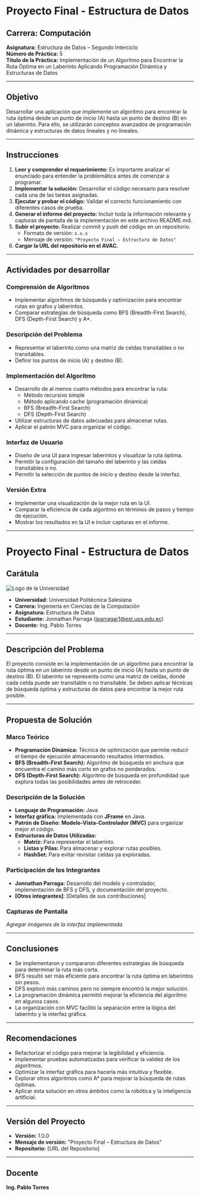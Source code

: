 # Proyecto Final - Estructura de Datos

## Carrera: Computación  
**Asignatura:** Estructura de Datos – Segundo Interciclo  
**Número de Práctica:** 5  
**Título de la Práctica:** Implementación de un Algoritmo para Encontrar la Ruta Óptima en un Laberinto Aplicando Programación Dinámica y Estructuras de Datos  

---

## **Objetivo**

Desarrollar una aplicación que implemente un algoritmo para encontrar la ruta óptima desde un punto de inicio (A) hasta un punto de destino (B) en un laberinto. Para ello, se utilizarán conceptos avanzados de programación dinámica y estructuras de datos lineales y no lineales.

---

## **Instrucciones**

1. **Leer y comprender el requerimiento:** Es importante analizar el enunciado para entender la problemática antes de comenzar a programar.
2. **Implementar la solución:** Desarrollar el código necesario para resolver cada una de las tareas asignadas.
3. **Ejecutar y probar el código:** Validar el correcto funcionamiento con diferentes casos de prueba.
4. **Generar el informe del proyecto:** Incluir toda la información relevante y capturas de pantalla de la implementación en este archivo README.md.
5. **Subir el proyecto:** Realizar commit y push del código en un repositorio.
   - Formato de versión: `x.x.x`
   - Mensaje de versión: `"Proyecto Final – Estructura de Datos"`
6. **Cargar la URL del repositorio en el AVAC.**

---

## **Actividades por desarrollar**

### **Comprensión de Algoritmos**
- Implementar algoritmos de búsqueda y optimización para encontrar rutas en grafos y laberintos.
- Comparar estrategias de búsqueda como BFS (Breadth-First Search), DFS (Depth-First Search) y A*.

### **Descripción del Problema**
- Representar el laberinto como una matriz de celdas transitables o no transitables.
- Definir los puntos de inicio (A) y destino (B).

### **Implementación del Algoritmo**
- Desarrollo de al menos cuatro métodos para encontrar la ruta:
  - Método recursivo simple
  - Método aplicando cache (programación dinámica)
  - BFS (Breadth-First Search)
  - DFS (Depth-First Search)
- Utilizar estructuras de datos adecuadas para almacenar rutas.
- Aplicar el patrón MVC para organizar el código.

### **Interfaz de Usuario**
- Diseño de una UI para ingresar laberintos y visualizar la ruta óptima.
- Permitir la configuración del tamaño del laberinto y las celdas transitables o no.
- Permitir la selección de puntos de inicio y destino desde la interfaz.

### **Versión Extra**
- Implementar una visualización de la mejor ruta en la UI.
- Comparar la eficiencia de cada algoritmo en términos de pasos y tiempo de ejecución.
- Mostrar los resultados en la UI e incluir capturas en el informe.

---

# **Proyecto Final - Estructura de Datos**

## **Carátula**
![Logo de la Universidad](file-DLYmp2aYticWhBFG2T2wnq)

- **Universidad:** Universidad Politécnica Salesiana
- **Carrera:** Ingeniería en Ciencias de la Computación
- **Asignatura:** Estructura de Datos
- **Estudiante:** Jonnathan Parraga ([jparragar1@est.ups.edu.ec](mailto:jparragar1@est.ups.edu.ec))
- **Docente:** Ing. Pablo Torres

---

## **Descripción del Problema**
El proyecto consiste en la implementación de un algoritmo para encontrar la ruta óptima en un laberinto desde un punto de inicio (A) hasta un punto de destino (B). El laberinto se representa como una matriz de celdas, donde cada celda puede ser transitable o no transitable. Se deben aplicar técnicas de búsqueda óptima y estructuras de datos para encontrar la mejor ruta posible.

---

## **Propuesta de Solución**

### **Marco Teórico**
- **Programación Dinámica:** Técnica de optimización que permite reducir el tiempo de ejecución almacenando resultados intermedios.
- **BFS (Breadth-First Search):** Algoritmo de búsqueda en anchura que encuentra el camino más corto en grafos no ponderados.
- **DFS (Depth-First Search):** Algoritmo de búsqueda en profundidad que explora todas las posibilidades antes de retroceder.

### **Descripción de la Solución**
- **Lenguaje de Programación:** Java
- **Interfaz gráfica:** Implementada con **JFrame** en Java.
- **Patrón de Diseño:** **Modelo-Vista-Controlador (MVC)** para organizar mejor el código.
- **Estructuras de Datos Utilizadas:**
  - **Matriz:** Para representar el laberinto.
  - **Listas y Pilas:** Para almacenar y explorar rutas posibles.
  - **HashSet:** Para evitar revisitar celdas ya exploradas.

### **Participación de los Integrantes**
- **Jonnathan Parraga:** Desarrollo del modelo y controlador, implementación de BFS y DFS, y documentación del proyecto.
- **[Otros integrantes]**: [Detalles de sus contribuciones]

### **Capturas de Pantalla**
_Agregar imágenes de la interfaz implementada_

---

## **Conclusiones**
- Se implementaron y compararon diferentes estrategias de búsqueda para determinar la ruta más corta.
- BFS resultó ser más eficiente para encontrar la ruta óptima en laberintos sin pesos.
- DFS exploró más caminos pero no siempre encontró la mejor solución.
- La programación dinámica permitió mejorar la eficiencia del algoritmo en algunos casos.
- La organización con MVC facilitó la separación entre la lógica del laberinto y la interfaz gráfica.

---

## **Recomendaciones**
- Refactorizar el código para mejorar la legibilidad y eficiencia.
- Implementar pruebas automatizadas para verificar la validez de los algoritmos.
- Optimizar la interfaz gráfica para hacerla más intuitiva y flexible.
- Explorar otros algoritmos como A* para mejorar la búsqueda de rutas óptimas.
- Aplicar esta solución en otros ámbitos como la robótica y la inteligencia artificial.

---

## **Versión del Proyecto**
- **Versión:** 1.0.0
- **Mensaje de versión:** "Proyecto Final – Estructura de Datos"
- **Repositorio:** [URL del Repositorio]

---

## **Docente**
**Ing. Pablo Torres**



